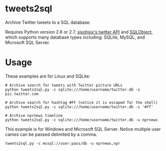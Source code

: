 tweets2sql
===========

Archive Twitter tweets to a SQL database.

Requires Python version 2.6 or 2.7, [sixohsix's twitter API](https://github.com/sixohsix/twitter) and [SQLObject](http://www.sqlobject.org/SQLObject.html), which supports many database types including: SQLite, MySQL, and Microsoft SQL Server.

Usage
=====

These examples are for Linux and SQLite:

    # Archive search for tweets with Twitter picture URLs
    python tweets2sql.py -c sqlite:///home/username/twitter.db -s pic.twitter.com

    # Archive search for hashtag #FF (notice it is escaped for the shell)
    python tweets2sql.py -c sqlite:///home/username/twitter.db -s '#ff'

    # Archive nprnews timeline
    python tweets2sql.py -c sqlite:///home/username/twitter.db -u nprnews

This example is for Windows and Microsoft SQL Server.  Notice multiple user
cames can be passed delimited by a comma.

    tweets2sql.py -c mssql://user:pass/db -u nprnews,npr
